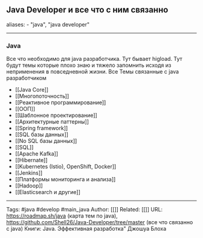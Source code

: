 ## Java Developer и все что с ним связанно

aliases: 
	- "java", "java developer"

---

### Java 
Все что необходимо для java разработчика. Тут бывает higload. Тут будут темы которые плохо знаю и тяжело запомнить исходя из неприменения в повседневной жизни.
Все Темы связанные с java разработчиком
- [[Java  Core]]
- [[Многопоточность]]
- [[Реактивное программирование]]
- [[ООП]]
- [[Шаблонное проектирование]]
- [[Архитектурные паттерны]]
- [[Spring framework]]
- [[SQL базы данных]]
- [[No SQL базы данных]]
- [[SQL]]
- [[Apache Kafka]]
- [[Hibernate]]
- [[Kubernetes (Istio), OpenShift, Docker]]
- [[Jenkins]]
- [[Платформы мониторинга и анализа]]
- [[Hadoop]]
- [[Elasticsearch и другие]]


---
Tags: #java #develop  #main_java
Author: [[]]
Related: [[]]
URL: https://roadmap.sh/java (карта тем по java), https://github.com/Shell26/Java-Developer/tree/master (все что связанно с java)
Книги: Java. Эффективная разработка" Джошуа Блоха